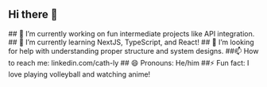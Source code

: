 ## Hi there 👋

<!--
**cath-ly/cath-ly** is a ✨ _special_ ✨ repository because its `README.md` (this file) appears on your GitHub profile.

Here are some ideas to get you started:
--!>

## 🔭 I’m currently working on fun intermediate projects like API integration.
## 🌱 I’m currently learning NextJS, TypeScript, and React!
## 🤔 I’m looking for help with understanding proper structure and system designs.
##📫 How to reach me: linkedin.com/cath-ly
## 😄 Pronouns: He/him
##⚡ Fun fact: I love playing volleyball and watching anime!
